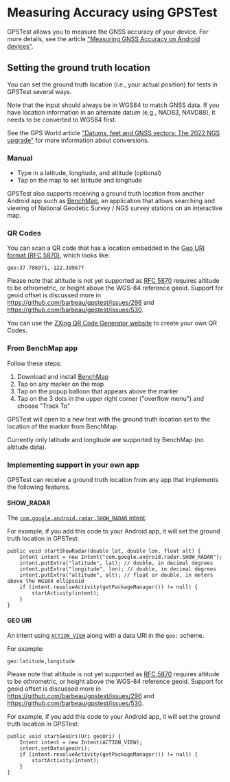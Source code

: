 # Measuring Accuracy using GPSTest

GPSTest allows you to measure the GNSS accuracy of your device.  For more details, see the article ["Measuring GNSS Accuracy on Android devices"](https://medium.com/@sjbarbeau/measuring-gnss-accuracy-on-android-devices-6824492a1389).

## Setting the ground truth location

You can set the ground truth location (i.e., your actual position) for tests in GPSTest several ways.

Note that the input should always be in WGS84 to match GNSS data. If you have location information in an alternate datum (e.g., NAD83, NAVD88), it needs to be converted to WGS84 first.

See the GPS World article ["Datums, feet and GNSS vectors: The 2022 NGS upgrade"](https://www.gpsworld.com/datums-feet-and-gnss-vectors-the-2022-ngs-upgrade/) for more information about conversions.

### Manual

* Type in a latitude, longitude, and altitude (optional)
* Tap on the map to set latitude and longitude

GPSTest also supports receiving a ground truth location from another Android app such as [BenchMap](https://play.google.com/store/apps/details?id=com.tsqmadness.bmmaps), an application that allows searching and viewing of National Geodetic Survey / NGS survey stations on an interactive map.

###  QR Codes

You can scan a QR code that has a location embedded in the [Geo URI format (RFC 5870)](https://en.wikipedia.org/wiki/Geo_URI_scheme), which looks like:

`geo:37.786971,-122.399677`

Please note that altitude is not yet supported as [RFC 5870](https://datatracker.ietf.org/doc/html/rfc5870) requires altitude to be othrometric, or height above the WGS-84 reference geoid. Support for geoid offset is discussed more in https://github.com/barbeau/gpstest/issues/296 and https://github.com/barbeau/gpstest/issues/530.

You can use the [ZXing QR Code Generator website](https://zxing.appspot.com/generator/) to create your own QR Codes.

### From BenchMap app

Follow these steps:
1. Download and install [BenchMap](https://play.google.com/store/apps/details?id=com.tsqmadness.bmmaps)
1. Tap on any marker on the map
1. Tap on the popup balloon that appears above the marker
1. Tap on the 3 dots in the upper right corner ("overflow menu") and choose "Track To"

GPSTest will open to a new test with the ground truth location set to the location of the marker from BenchMap.

Currently only latitude and longitude are supported by BenchMap (no altitude data).

### Implementing support in your own app

GPSTest can receive a ground truth location from any app that implements the following features.

#### SHOW_RADAR

The [`com.google.android.radar.SHOW_RADAR` intent](http://www.openintents.org/action/com-google-android-radar-show-radar/).

For example, if you add this code to your Android app, it will set the ground truth location in GPSTest:

~~~
public void startShowRadar(double lat, double lon, float alt) {
    Intent intent = new Intent("com.google.android.radar.SHOW_RADAR"); 
    intent.putExtra("latitude", lat); // double, in decimal degrees
    intent.putExtra("longitude", lon); // double, in decimal degrees
    intent.putExtra("altitude", alt); // float or double, in meters above the WGS84 ellipsoid
    if (intent.resolveActivity(getPackageManager()) != null) { 
        startActivity(intent);
    }
}
~~~

#### GEO URI

An intent using [`ACTION_VIEW`](https://developer.android.com/reference/android/content/Intent#ACTION_VIEW) along with a data URI in the `geo:` scheme.

For example:

~~~
geo:latitude,longitude
~~~

Please note that altitude is not yet supported as [RFC 5870](https://datatracker.ietf.org/doc/html/rfc5870) requires altitude to be othrometric, or height above the WGS-84 reference geoid. Support for geoid offset is discussed more in https://github.com/barbeau/gpstest/issues/296 and https://github.com/barbeau/gpstest/issues/530. 

For example, if you add this code to your Android app, it will set the ground truth location in GPSTest:

~~~
public void startGeoUri(Uri geoUri) {
    Intent intent = new Intent(ACTION_VIEW); 
    intent.setData(geoUri);
    if (intent.resolveActivity(getPackageManager()) != null) { 
        startActivity(intent);
    }
}
~~~
